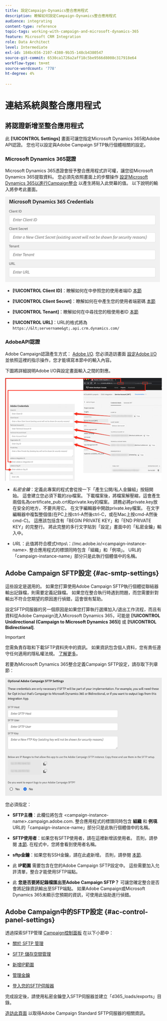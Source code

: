 ```yaml
---
title: 設定Campaign-Dynamics整合應用程式
description: 瞭解如何設定Campaign-Dynamics整合應用程式
audience: integrating
content-type: reference
topic-tags: working-with-campaign-and-microsoft-dynamics-365
feature: Microsoft CRM Integration
role: Data Architect
level: Intermediate
exl-id: 184bc656-2107-4380-9b35-148cb4380547
source-git-commit: 6530ca1726a2aff18c5be9566d8008c317918e64
workflow-type: tm+mt
source-wordcount: '778'
ht-degree: 4%

---
```


# 連結系統與整合應用程式

## 將認證新增至整合應用程式

此 **[!UICONTROL Settings]** 畫面可讓您指定Microsoft Dynamics 365和Adobe API認證。 您也可以設定與Adobe Campaign SFTP執行個體相關的設定。

### Microsoft Dynamics 365認證

Microsoft Dynamics 365憑證會授予整合應用程式許可權，讓您從Microsoft Dynamics 365提取資料。  您必須先依照畫面上的步驟操作 [設定Microsoft Dynamics 365以進行Campaign整合](../../integrating/using/d365-acs-configure-d365.md) 以產生將貼入此熒幕的值。 以下說明的輸入將參考此畫面。

![](assets/do-not-localize/d365-to-acs-ui-page-workflows-settings-d365.png)

* **[!UICONTROL Client ID]**：瞭解如何在中參照您的使用者端ID [本節](../../integrating/using/d365-acs-configure-d365.md#register-a-new-app)

* **[!UICONTROL Client Secret]**：瞭解如何在中產生您的使用者端密碼 [本節](../../integrating/using/d365-acs-configure-d365.md#generate-a-client-secret)

* **[!UICONTROL Tenant]**：瞭解如何在中尋找您的租使用者ID [本節](../../integrating/using/d365-acs-configure-d365.md#get-the-tenant-id)

* **[!UICONTROL URL]**：URL的格式將為 `https://&lt;servername&gt;.api.crm.dynamics.com/`

### AdobeAPI認證

Adobe Campaign認證產生方式： [Adobe I/O](https://www.adobe.io/). 您必須造訪畫面 [設定Adobe I/O](../../integrating/using/d365-acs-configure-adobe-io.md) 並依照這裡的指示操作，您才能填寫本節中的輸入內容。

下圖將詳細說明Adobe I/O與設定畫面輸入之間的對應。

![](assets/do-not-localize/d365-to-acs-ui-page-workflows-settings-adobeio.png)

* *私密金鑰*：定義此專案的程式會從按一下「產生公開/私人金鑰組」按鈕開始。 這會建立您必須下載的zip檔案。 下載檔案後，將檔案解壓縮，這會產生兩個名為certificate_pub.crt和private.key的檔案。 請務必將private.key放在安全的地方，不要共用它。 在文字編輯器中開啟private.key檔案。 在文字編輯器中複製整個值(在PC上按ctrl-A然後ctrl-C，或在Mac上按cmd-A然後cmd-C)。 這應該包括含有「BEGIN PRIVATE KEY」和「END PRIVATE KEY」的完整行。 將此完整的多行文字貼到「設定」畫面中的「私密金鑰」輸入中。

* *URL*：此值將符合模式https\：//mc.adobe.io/&lt;campaign-instance-name>. 整合應用程式的標頭同時包含「組織」和「例項」。 URL的「campaign-instance-name」部分只是此執行個體值中的名稱。

## Adobe Campaign SFTP設定 {#ac-smtp-settings}

這些設定是選用的。 如果您打算使用Adobe Campaign SFTP執行個體從聯結器輸出記錄檔，則需要定義記錄檔。 如果您在整合執行時遇到問題，而您需要針對輸出不符合您期望的原因進行偵錯，這會很有幫助。

設定SFTP伺服器的另一個原因是如果您打算執行選擇加入/退出工作流程，而且有資料從Adobe Campaign流入Microsoft Dynamics 365，可能是 **[!UICONTROL Unidirectional (Campaign to Microsoft Dynamics 365)]** 或 **[!UICONTROL Bidirectional]**.

>[!IMPORTANT]
>
>您需負責存取和下載SFTP資料夾中的資訊。 如果資訊包含個人資料，您有責任遵守任何適用的隱私權法規。 [了解更多](../../integrating/using/d365-acs-notices-and-recommendations.md#acs-msdyn-manage-privacy)。
>

若要為Microsoft Dynamics 365整合定義Campaign SFTP設定，請存取下列章節：

![](assets/do-not-localize/d365-to-acs-ui-page-workflows-settings-sftp.png)

您必須指定：

* **SFTP主機**：此欄位將包含 &lt;campaign-instance-name>.campaign.adobe.com. 整合應用程式的標頭同時包含 **組織** 和 **例項**. URL的「campaign-instance-name」部分只是此執行個體值中的名稱。

* **SFTP使用者**：如果您有SFTP使用者，請在這裡新增該使用者。 否則，請參閱 [本節](#ac-control-panel-settings). 在程式中，您將會看到使用者名稱。

* **sftp金鑰**：如果您有SSH金鑰，請在此處新增。 否則，請參閱 [本節](#ac-control-panel-settings).

* 此 **IP範圍** 需要包含在您的Adobe Campaign SFTP設定中。 這些需要加入允許清單，整合才能使用SFTP端點。

* 此 **您是否要將記錄檔匯出至Adobe Campaign SFTP？** 可讓您確定整合是否會將記錄資訊輸出至SFTP端點。 如果Adobe Campaign或Microsoft Dynamics 365未顯示您預期的資訊，可使用此協助進行偵錯。

## Adobe Campaign中的SFTP設定 {#ac-control-panel-settings}

透過探索SFTP管理 [Campaign控制面板](https://experienceleague.adobe.com/docs/control-panel/using/control-panel-home.html?lang=zh-Hant) 在以下小節中：

* [關於 SFTP 管理](https://experienceleague.adobe.com/docs/control-panel/using/sftp-management/about-sftp-management.html?lang=zh-Hant#sftp-management)

* [SFTP 儲存空間管理](https://experienceleague.adobe.com/docs/control-panel/using/sftp-management/key-management.html#installing-ssh-key)

* [新增IP範圍](https://experienceleague.adobe.com/docs/control-panel/using/sftp-management/ip-range-allow-listing.html#sftp-management)

* [管理金鑰](https://experienceleague.adobe.com/docs/control-panel/using/sftp-management/key-management.html#sftp-management)

* [登入您的SFTP伺服器](https://experienceleague.adobe.com/docs/control-panel/using/sftp-management/logging-into-sftp-server.html#sftp-management)

完成設定後，請使用私密金鑰登入SFTP伺服器並建立「d365_loads/exports」目錄。

[造訪此頁面](https://experienceleague.adobe.com/docs/campaign-standard-learn/control-panel/sftp-management/monitoring-server-capacity.html?lang=zh-Hant) 以取得Adobe Campaign Standard SFTP伺服器的相關資訊。
